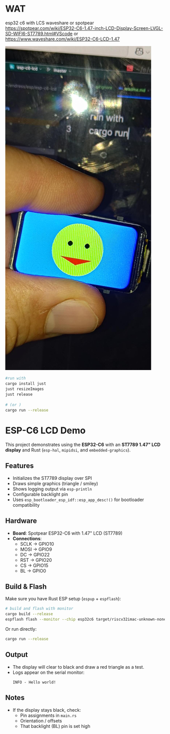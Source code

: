 # WAT 
esp32 c6 with LCS waveshare or spotpear
https://spotpear.com/wiki/ESP32-C6-1.47-inch-LCD-Display-Screen-LVGL-SD-WIFI6-ST7789.html#VScode
or
https://www.waveshare.com/wiki/ESP32-C6-LCD-1.47

![Esp32C6WIthLCD_small.jpeg](docs/Esp32C6WIthLCD_small.jpeg)
```bash
#run with 
cargo install just
just resizeImages
just release

# (or )
cargo run --release
```
# ESP-C6 LCD Demo

This project demonstrates using the **ESP32-C6** with an **ST7789 1.47" LCD display** and Rust (`esp-hal`, `mipidsi`, and `embedded-graphics`).

## Features
- Initializes the ST7789 display over SPI
- Draws simple graphics (triangle / smiley)
- Shows logging output via `esp-println`
- Configurable backlight pin
- Uses `esp_bootloader_esp_idf::esp_app_desc!()` for bootloader compatibility

## Hardware
- **Board**: Spotpear ESP32-C6 with 1.47" LCD (ST7789)
- **Connections**:
  - SCLK → GPIO10
  - MOSI → GPIO9
  - DC   → GPIO22
  - RST  → GPIO20
  - CS   → GPIO15
  - BL   → GPIO0

## Build & Flash
Make sure you have Rust ESP setup (`espup` + `espflash`):

```bash
# build and flash with monitor
cargo build --release
espflash flash --monitor --chip esp32c6 target/riscv32imac-unknown-none-elf/release/esp-c6-lcd
```

Or run directly:
```bash
cargo run --release
```

## Output
- The display will clear to black and draw a red triangle as a test.
- Logs appear on the serial monitor:
  ```
  INFO - Hello world!
  ```

## Notes
- If the display stays black, check:
  - Pin assignments in `main.rs`
  - Orientation / offsets
  - That backlight (BL) pin is set high
